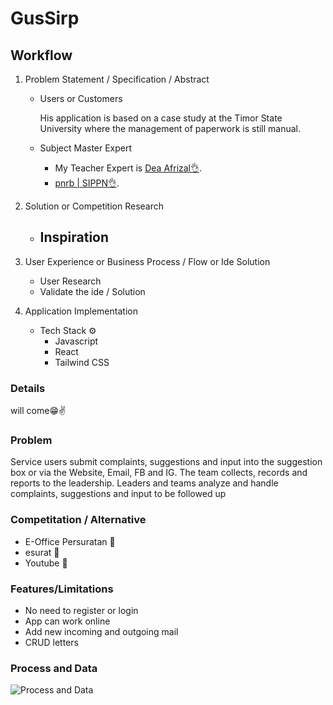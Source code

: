 # GusSirp

## Workflow

1. Problem Statement / Specification / Abstract

   - Users or Customers

     His application is based on a case study at the Timor State University where the management of paperwork is still manual.

   - Subject Master Expert
     - My Teacher Expert is [Dea Afrizal👌](https://www.youtube.com/@deaafrizal/ 'She is my role model in Javascript').
     - [pnrb | SIPPN👌](https://sippn.menpan.go.id/pelayanan-publik/kalimantan-tengah/kabupaten-barito-utara/dinas-kearsipan-dan-perpustakaan/pengelolaan-surat-masuk-dan-surat-keluar-arsip-dinamis).

2. Solution or Competition Research
   - ## Inspiration
3. User Experience or Business Process / Flow or Ide Solution
   - User Research
   - Validate the ide / Solution
4. Application Implementation
   - Tech Stack ⚙️
     - Javascript
     - React
     - Tailwind CSS

### Details

will come😁✌️

### Problem

Service users submit complaints, suggestions and input into the suggestion box or via the Website, Email, FB and IG. The team collects, records and reports to the leadership. Leaders and teams analyze and handle complaints, suggestions and input to be followed up

### Competitation / Alternative

- E-Office Persuratan 📩
- esurat 📩
- Youtube 📲

### Features/Limitations

- No need to register or login
- App can work online
- Add new incoming and outgoing mail
- CRUD letters

### Process and Data

![Process and Data](GusSirp.png)
